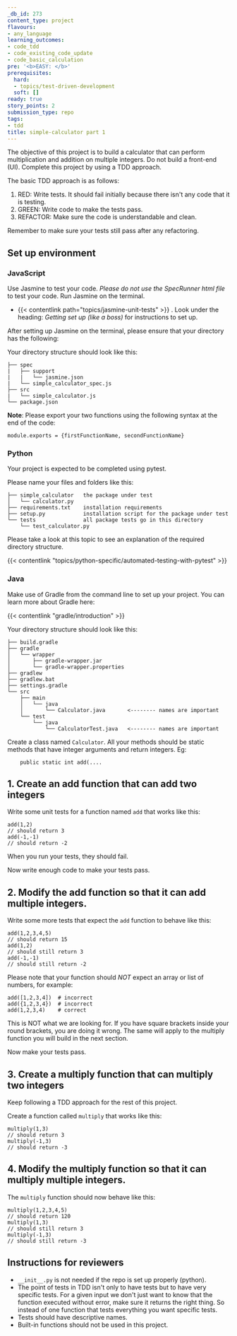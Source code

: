```yaml
---
_db_id: 273
content_type: project
flavours:
- any_language
learning_outcomes:
- code_tdd
- code_existing_code_update
- code_basic_calculation
pre: '<b>EASY: </b>'
prerequisites:
  hard:
  - topics/test-driven-development
  soft: []
ready: true
story_points: 2
submission_type: repo
tags:
- tdd
title: simple-calculator part 1
---
```


The objective of this project is to build a calculator that can perform multiplication and addition on multiple integers. Do not build a front-end (UI). Complete this project by using a TDD approach.

The basic TDD approach is as follows:

1. RED: Write tests. It should fail initially because there isn't any code that it is testing.
2. GREEN: Write code to make the tests pass.
3. REFACTOR: Make sure the code is understandable and clean.

Remember to make sure your tests still pass after any refactoring.

## Set up environment

### JavaScript

Use Jasmine to test your code. _Please do not use the SpecRunner html file_ to test your code. Run Jasmine on the terminal.

- {{< contentlink path="topics/jasmine-unit-tests" >}} . Look under the heading: _Getting set up (like a boss)_ for instructions to set up.

After setting up Jasmine on the terminal, please ensure that your directory has the following:

Your directory structure should look like this:

```
├── spec
|   ├── support
|   |   └── jasmine.json
|   └── simple_calculator_spec.js
├── src
|   └── simple_calculator.js
└── package.json
```

**Note**: Please export your two functions using the following syntax at the end of the code:

```
module.exports = {firstFunctionName, secondFunctionName}
```

### Python

Your project is expected to be completed using pytest. 

Please name your files and folders like this:

```
├── simple_calculator   the package under test
│   └── calculator.py
├── requirements.txt    installation requirements
├── setup.py            installation script for the package under test
└── tests               all package tests go in this directory
    └── test_calculator.py
```

Please take a look at this topic to see an explanation of the required directory structure.

{{< contentlink "topics/python-specific/automated-testing-with-pytest" >}}

### Java

Make use of Gradle from the command line to set up your project. You can learn more about Gradle here:

{{< contentlink "gradle/introduction" >}}

Your directory structure should look like this:


```
├── build.gradle
├── gradle
│   └── wrapper
│       ├── gradle-wrapper.jar
│       └── gradle-wrapper.properties
├── gradlew
├── gradlew.bat
├── settings.gradle
└── src
    ├── main
    │   └── java
    │       └── Calculator.java       <-------- names are important
    └── test
        └── java
            └── CalculatorTest.java   <-------- names are important
```

Create a class named `Calculator`. All your methods should be static methods that have integer arguments and return integers. Eg:

```
    public static int add(....
```

## 1. Create an add function that can add two integers

Write some unit tests for a function named `add` that works like this:

```
add(1,2)
// should return 3
add(-1,-1)
// should return -2
```

When you run your tests, they should fail.

Now write enough code to make your tests pass.

## 2. Modify the add function so that it can add multiple integers.

Write some more tests that expect the `add` function to behave like this:

```
add(1,2,3,4,5)
// should return 15
add(1,2)
// should still return 3
add(-1,-1)
// should still return -2
```

Please note that your function should _NOT_ expect an array or list of numbers, for example:

```
add([1,2,3,4])  # incorrect
add({1,2,3,4})  # incorrect
add(1,2,3,4)    # correct
```

This is NOT what we are looking for. If you have square brackets inside your round brackets, you are doing it wrong. The same will apply to the multiply function you will build in the next section.

Now make your tests pass.

## 3. Create a multiply function that can multiply two integers

Keep following a TDD approach for the rest of this project.

Create a function called `multiply` that works like this:

```
multiply(1,3)
// should return 3
multiply(-1,3)
// should return -3
```

## 4. Modify the multiply function so that it can multiply multiple integers.

The `multiply` function should now behave like this:

```
multiply(1,2,3,4,5)
// should return 120
multiply(1,3)
// should still return 3
multiply(-1,3)
// should still return -3
```

## Instructions for reviewers

- `__init__.py` is not needed if the repo is set up properly (python).
- The point of tests in TDD isn't only to have tests but to have very specific tests. For a given input we don't just want to know that the function executed without error, make sure it returns the right thing. So instead of one function that tests everything you want specific tests.
- Tests should have descriptive names.
- Built-in functions should not be used in this project.